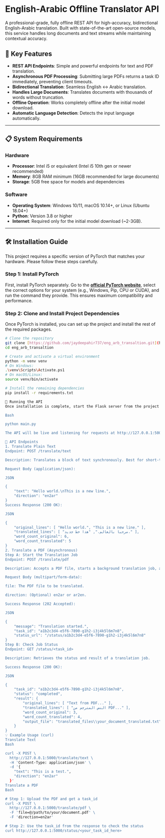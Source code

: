 # English-Arabic Offline Translator API

A professional-grade, fully offline REST API for high-accuracy, bidirectional English-Arabic translation. Built with state-of-the-art open-source models, this service handles long documents and text streams while maintaining contextual accuracy.

## 🚀 Key Features

-   **REST API Endpoints**: Simple and powerful endpoints for text and PDF translation.
-   **Asynchronous PDF Processing**: Submitting large PDFs returns a task ID immediately, preventing client timeouts.
-   **Bidirectional Translation**: Seamless English ↔ Arabic translation.
-   **Handles Large Documents**: Translates documents with thousands of words without truncation.
-   **Offline Operation**: Works completely offline after the initial model download.
-   **Automatic Language Detection**: Detects the input language automatically.

---
## 📋 System Requirements

### Hardware
-   **Processor**: Intel i5 or equivalent (Intel i5 10th gen or newer recommended)
-   **Memory**: 8GB RAM minimum (16GB recommended for large documents)
-   **Storage**: 5GB free space for models and dependencies

### Software
-   **Operating System**: Windows 10/11, macOS 10.14+, or Linux (Ubuntu 18.04+)
-   **Python**: Version 3.8 or higher
-   **Internet**: Required only for the initial model download (~2-3GB).

---
## 🛠 Installation Guide

This project requires a specific version of PyTorch that matches your hardware. Please follow these steps carefully.

### Step 1: Install PyTorch
First, install PyTorch separately. Go to the **[official PyTorch website](https://pytorch.org/get-started/locally/)**, select the correct options for your system (e.g., Windows, Pip, CPU or CUDA), and run the command they provide. This ensures maximum compatibility and performance.

### Step 2: Clone and Install Project Dependencies
Once PyTorch is installed, you can set up the project and install the rest of the required packages.

```bash
# Clone the repository
git clone [https://github.com/jaydeepahir737/eng_arb_transaltion.git](https://github.com/jaydeepahir737/eng_arb_transaltion.git)
cd eng_arb_transaltion

# Create and activate a virtual environment
python -m venv venv
# On Windows:
.\venv\Scripts\Activate.ps1
# On macOS/Linux:
source venv/bin/activate

# Install the remaining dependencies
pip install -r requirements.txt

🎯 Running the API
Once installation is complete, start the Flask server from the project's root directory:

Bash

python main.py

The API will be live and listening for requests at http://127.0.0.1:5000.

📝 API Endpoints
1. Translate Plain Text
Endpoint: POST /translate/text

Description: Translates a block of text synchronously. Best for short-to-medium length text.

Request Body (application/json):

JSON

{
    "text": "Hello world.\nThis is a new line.",
    "direction": "en2ar"
}
Success Response (200 OK):

JSON

{
    "original_lines": [ "Hello world.", "This is a new line." ],
    "translated_lines": [ "مرحبا بالعالم.", "هذا خط جديد." ],
    "word_count_original": 6,
    "word_count_translated": 5
}
2. Translate a PDF (Asynchronous)
Step A: Start the Translation Job
Endpoint: POST /translate/pdf

Description: Accepts a PDF file, starts a background translation job, and returns a task ID immediately.

Request Body (multipart/form-data):

file: The PDF file to be translated.

direction: (Optional) en2ar or ar2en.

Success Response (202 Accepted):

JSON

{
    "message": "Translation started.",
    "task_id": "a1b2c3d4-e5f6-7890-g1h2-i3j4k5l6m7n8",
    "status_url": "/status/a1b2c3d4-e5f6-7890-g1h2-i3j4k5l6m7n8"
}
Step B: Check Job Status
Endpoint: GET /status/<task_id>

Description: Retrieves the status and result of a translation job.

Success Response (200 OK):

JSON

{
    "task_id": "a1b2c3d4-e5f6-7890-g1h2-i3j4k5l6m7n8",
    "status": "completed",
    "result": {
        "original_lines": [ "Text from PDF..." ],
        "translated_lines": [ "النص المترجم من PDF..." ],
        "word_count_original": 3,
        "word_count_translated": 4,
        "output_file": "translated_files\\your_document_translated.txt"
    }
}
💡 Example Usage (curl)
Translate Text
Bash

curl -X POST \
  http://127.0.0.1:5000/translate/text \
  -H 'Content-Type: application/json' \
  -d '{
    "text": "This is a test.",
    "direction": "en2ar"
  }'
Translate a PDF
Bash

# Step 1: Upload the PDF and get a task_id
curl -X POST \
  http://127.0.0.1:5000/translate/pdf \
  -F 'file=@/path/to/your/document.pdf' \
  -F 'direction=en2ar'

# Step 2: Use the task_id from the response to check the status
curl http://127.0.0.1:5000/status/<your_task_id_here>






